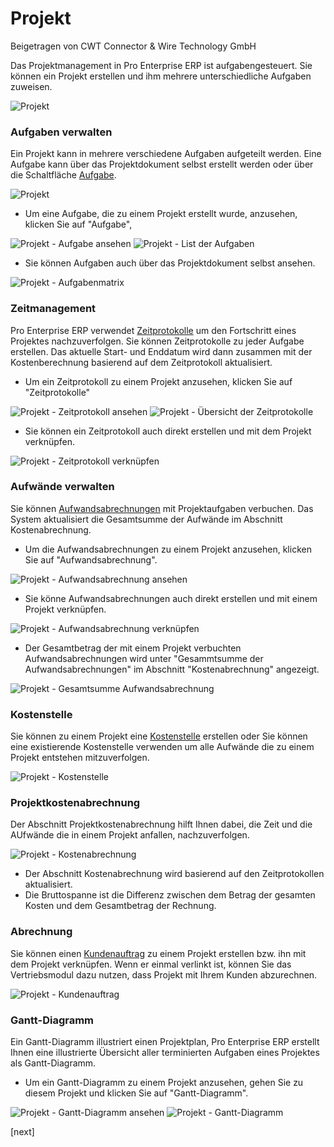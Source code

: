 # Projekt
<span class="text-muted contributed-by">Beigetragen von CWT Connector & Wire Technology GmbH</span>

Das Projektmanagement in Pro Enterprise ERP ist aufgabengesteuert. Sie können ein Projekt erstellen und ihm mehrere unterschiedliche Aufgaben zuweisen.

<img class="screenshot" alt="Projekt" src="/docs/assets/img/project/project.png">

### Aufgaben verwalten

Ein Projekt kann in mehrere verschiedene Aufgaben aufgeteilt werden. 
Eine Aufgabe kann über das Projektdokument selbst erstellt werden oder über die Schaltfläche [Aufgabe](/docs/user/manual/de/projects/tasks.html).

<img class="screenshot" alt="Projekt" src="/docs/assets/img/project/project_task.png">

* Um eine Aufgabe, die zu einem Projekt erstellt wurde, anzusehen, klicken Sie auf "Aufgabe",

<img class="screenshot" alt="Projekt - Aufgabe ansehen" src="/docs/assets/img/project/project_view_task.png">

<img class="screenshot" alt="Projekt - List der Aufgaben" src="/docs/assets/img/project/project_task_list.png">

* Sie können Aufgaben auch über das Projektdokument selbst ansehen.

<img class="screenshot" alt="Projekt - Aufgabenmatrix" src="/docs/assets/img/project/project_task_grid.png">

### Zeitmanagement

Pro Enterprise ERP verwendet [Zeitprotokolle](/docs/user/manual/de/projects/time-log.html) um den Fortschritt eines Projektes nachzuverfolgen. Sie können Zeitprotokolle zu jeder Aufgabe erstellen. Das aktuelle Start- und Enddatum wird dann zusammen mit der Kostenberechnung  basierend auf dem Zeitprotokoll aktualisiert.

* Um ein Zeitprotokoll zu einem Projekt anzusehen, klicken Sie auf "Zeitprotokolle"

<img class="screenshot" alt="Projekt - Zeitprotokoll ansehen" src="/docs/assets/img/project/project_view_time_log.png">

<img class="screenshot" alt="Projekt - Übersicht der Zeitprotokolle" src="/docs/assets/img/project/project_time_log_list.png">

* Sie können ein Zeitprotokoll auch direkt erstellen und mit dem Projekt verknüpfen.

<img class="screenshot" alt="Projekt - Zeitprotokoll verknüpfen" src="/docs/assets/img/project/project_time_log_link.png">

### Aufwände verwalten

Sie können [Aufwandsabrechnungen](/docs/user/manual/de/human-resources/expense-claim.html) mit Projektaufgaben verbuchen. Das System aktualisiert die Gesamtsumme der Aufwände im Abschnitt Kostenabrechnung.

* Um die Aufwandsabrechnungen zu einem Projekt anzusehen, klicken Sie auf "Aufwandsabrechnung".

<img class="screenshot" alt="Projekt - Aufwandsabrechnung ansehen" src="/docs/assets/img/project/project_view_expense_claim.png">

* Sie könne Aufwandsabrechnungen auch direkt erstellen und mit einem Projekt verknüpfen.

<img class="screenshot" alt="Projekt - Aufwandsabrechnung verknüpfen" src="/docs/assets/img/project/project_expense_claim_link.png">

* Der Gesamtbetrag der mit einem Projekt verbuchten Aufwandsabrechnungen wird unter "Gesammtsumme der Aufwandsabrechnungen" im Abschnitt "Kostenabrechnung" angezeigt.

<img class="screenshot" alt="Projekt - Gesamtsumme Aufwandsabrechnung" src="/docs/assets/img/project/project_total_expense_claim.png">

### Kostenstelle

Sie können zu einem Projekt eine [Kostenstelle](/docs/user/manual/de/accounts/setup/cost-center.html) erstellen oder Sie können eine existierende Kostenstelle verwenden um alle Aufwände die zu einem Projekt entstehen mitzuverfolgen.

<img class="screenshot" alt="Projekt - Kostenstelle" src="/docs/assets/img/project/project_cost_center.png">

### Projektkostenabrechnung

Der Abschnitt Projektkostenabrechnung hilft Ihnen dabei, die Zeit und die AUfwände die in einem Projekt anfallen, nachzuverfolgen.

<img class="screenshot" alt="Projekt - Kostenabrechnung" src="/docs/assets/img/project/project_costing.png">

* Der Abschnitt Kostenabrechnung wird basierend auf den Zeitprotokollen aktualisiert.
* Die Bruttospanne ist die Differenz zwischen dem Betrag der gesamten Kosten und dem Gesamtbetrag der Rechnung.

### Abrechnung

Sie können einen [Kundenauftrag](/docs/user/manual/de/selling/sales-order.html) zu einem Projekt erstellen bzw. ihn mit dem Projekt verknüpfen. Wenn er einmal verlinkt ist, können Sie das Vertriebsmodul dazu nutzen, dass Projekt mit Ihrem Kunden abzurechnen.

<img class="screenshot" alt="Projekt - Kundenauftrag" src="/docs/assets/img/project/project_sales_order.png">

### Gantt-Diagramm

Ein Gantt-Diagramm illustriert einen Projektplan, Pro Enterprise ERP erstellt Ihnen eine illustrierte Übersicht aller terminierten Aufgaben eines Projektes als Gantt-Diagramm.

* Um ein Gantt-Diagramm zu einem Projekt anzusehen, gehen Sie zu diesem Projekt und klicken Sie auf "Gantt-Diagramm".

<img class="screenshot" alt="Projekt - Gantt-Diagramm ansehen" src="/docs/assets/img/project/project_view_gantt_chart.png">

<img class="screenshot" alt="Projekt - Gantt-Diagramm" src="/docs/assets/img/project/project_gantt_chart.png">

[next]
